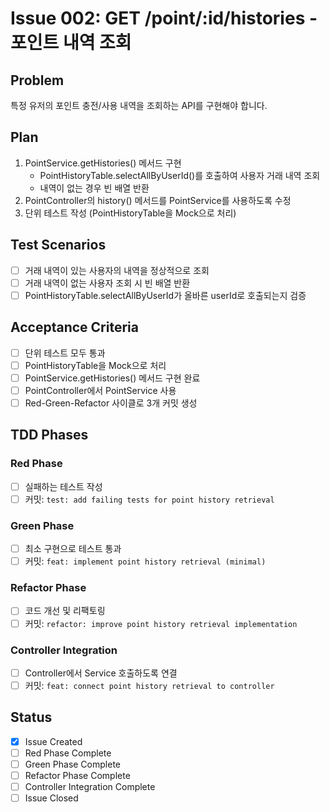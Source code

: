 # Issue 002: GET /point/:id/histories - 포인트 내역 조회

## Problem
특정 유저의 포인트 충전/사용 내역을 조회하는 API를 구현해야 합니다.

## Plan
1. PointService.getHistories() 메서드 구현
   - PointHistoryTable.selectAllByUserId()를 호출하여 사용자 거래 내역 조회
   - 내역이 없는 경우 빈 배열 반환
2. PointController의 history() 메서드를 PointService를 사용하도록 수정
3. 단위 테스트 작성 (PointHistoryTable을 Mock으로 처리)

## Test Scenarios
- [ ] 거래 내역이 있는 사용자의 내역을 정상적으로 조회
- [ ] 거래 내역이 없는 사용자 조회 시 빈 배열 반환
- [ ] PointHistoryTable.selectAllByUserId가 올바른 userId로 호출되는지 검증

## Acceptance Criteria
- [ ] 단위 테스트 모두 통과
- [ ] PointHistoryTable을 Mock으로 처리
- [ ] PointService.getHistories() 메서드 구현 완료
- [ ] PointController에서 PointService 사용
- [ ] Red-Green-Refactor 사이클로 3개 커밋 생성

## TDD Phases
### Red Phase
- [ ] 실패하는 테스트 작성
- [ ] 커밋: `test: add failing tests for point history retrieval`

### Green Phase
- [ ] 최소 구현으로 테스트 통과
- [ ] 커밋: `feat: implement point history retrieval (minimal)`

### Refactor Phase
- [ ] 코드 개선 및 리팩토링
- [ ] 커밋: `refactor: improve point history retrieval implementation`

### Controller Integration
- [ ] Controller에서 Service 호출하도록 연결
- [ ] 커밋: `feat: connect point history retrieval to controller`

## Status
- [x] Issue Created
- [ ] Red Phase Complete
- [ ] Green Phase Complete
- [ ] Refactor Phase Complete
- [ ] Controller Integration Complete
- [ ] Issue Closed

